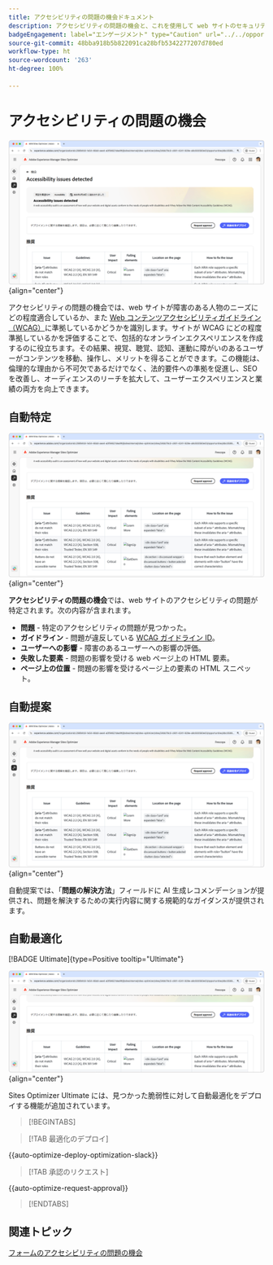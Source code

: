 ```yaml
---
title: アクセシビリティの問題の機会ドキュメント
description: アクセシビリティの問題の機会と、これを使用して web サイトのセキュリティを強化する方法について説明します。
badgeEngagement: label="エンゲージメント" type="Caution" url="../../opportunity-types/engagement.md" tooltip="エンゲージメント"
source-git-commit: 48bba918b5b822091ca28bfb5342277207d780ed
workflow-type: ht
source-wordcount: '263'
ht-degree: 100%

---
```



# アクセシビリティの問題の機会

![アクセシビリティの問題の機会](./assets/accessibility-issues/hero.png){align="center"}

アクセシビリティの問題の機会では、web サイトが障害のある人物のニーズにどの程度適合しているか、また [Web コンテンツアクセシビリティガイドライン（WCAG）](https://www.w3.org/TR/WCAG21/)に準拠しているかどうかを識別します。サイトが WCAG にどの程度準拠しているかを評価することで、包括的なオンラインエクスペリエンスを作成するのに役立ちます。その結果、視覚、聴覚、認知、運動に障がいのあるユーザーがコンテンツを移動、操作し、メリットを得ることができます。この機能は、倫理的な理由から不可欠であるだけでなく、法的要件への準拠を促進し、SEO を改善し、オーディエンスのリーチを拡大して、ユーザーエクスペリエンスと業績の両方を向上できます。

## 自動特定

![アクセシビリティの問題の自動特定](./assets/accessibility-issues/auto-identify.png){align="center"}

**アクセシビリティの問題の機会**&#x200B;では、web サイトのアクセシビリティの問題が特定されます。次の内容が含まれます。

* **問題** - 特定のアクセシビリティの問題が見つかった。
* **ガイドライン** - 問題が違反している [WCAG ガイドライン ID](https://www.w3.org/TR/WCAG21/)。
* **ユーザーへの影響** - 障害のあるユーザーへの影響の評価。
* **失敗した要素** - 問題の影響を受ける web ページ上の HTML 要素。
* **ページ上の位置** - 問題の影響を受けるページ上の要素の HTML スニペット。

## 自動提案

![アクセシビリティの問題の自動提案](./assets/accessibility-issues/auto-suggest.png){align="center"}

自動提案では、「**問題の解決方法**」フィールドに AI 生成レコメンデーションが提供され、問題を解決するための実行内容に関する規範的なガイダンスが提供されます。

## 自動最適化

[!BADGE Ultimate]{type=Positive tooltip="Ultimate"}

![アクセシビリティの問題の自動最適化](./assets/accessibility-issues/auto-optimize.png){align="center"}

Sites Optimizer Ultimate には、見つかった脆弱性に対して自動最適化をデプロイする機能が追加されています。

>[!BEGINTABS]

>[!TAB 最適化のデプロイ]

{{auto-optimize-deploy-optimization-slack}}

>[!TAB 承認のリクエスト]

{{auto-optimize-request-approval}}

>[!ENDTABS]

## 関連トピック

[フォームのアクセシビリティの問題の機会](/help/documentation/opportunities/forms-accessibility-issues.md)
